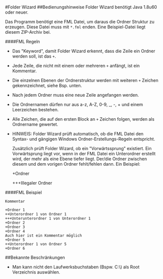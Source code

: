 #Folder Wizard
##Bedienungshinweise
Folder Wizard benötigt Java 1.8u60 oder neuer.

Das Programm benötigt eine FML Datei, um daraus die Ordner Struktur zu erzeugen.
Diese Datei muss mit `*.fml` enden. Eine Beispiel-Datei liegt diesem ZIP-Archiv bei.

####FML Regeln
- Das "Keyword", damit Folder Wizard erkennt, dass die Zeile ein Ordner werden soll, ist das `+`.
- Jede Zeile, die nicht mit einem oder mehreren `+` anfängt, ist ein Kommentar.
- Die einzelnen Ebenen der Ordnerstruktur werden mit weiteren `+` Zeichen gekennzeichnet, siehe Bsp. unten.
- Nach jedem Ordner muss eine neue Zeile angefangen werden.
- Die Ordnernamen dürfen nur aus a-z, A-Z, 0-9, _, -, + und einem Leerzeichen bestehen.
- Alle Zeichen, die auf den ersten Block an `+` Zeichen folgen, werden als Ordnername gewertet.
- HINWEIS: Folder Wizard prüft automatisch, ob die FML Datei den Syntax- und gängigen Windows Ordner-Erstellungs-Regeln entspricht.
   
  Zusätzlich prüft Folder Wizard, ob ein "Vorwärtssprung" existiert. Ein Vorwärtsprung liegt vor, 
  wenn in der FML Datei ein Unterordner erstellt wird, der mehr als eine Ebene tiefer liegt.
  Der/die Ordner zwischen diesem und dem vorigen Ordner fehlt/fehlen dann.
  Ein Beispiel:

  +Ordner
  
  +++Illegaler Ordner

####FML Beispiel
```
Kommentar
 
+Ordner 1
++Unterordner 1 von Ordner 1
+++Unterunterordner 1 von Unterordner 1
+Ordner 2
+Ordner 3
+Ordner 4
Auch hier ist ein Kommentar möglich
+Ordner 5
++Unterordner 1 von Ordner 5
+Ordner 6
```

##Bekannte Beschränkungen
- Man kann nicht den Laufwerksbuchstaben (Bspw. C:\\) als Root Verzeichnis auswählen.
